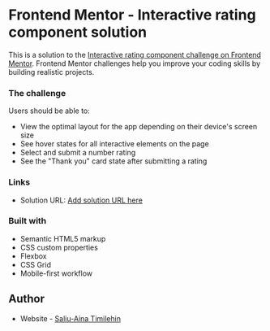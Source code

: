 # Frontend Mentor - Interactive rating component solution

This is a solution to the [Interactive rating component challenge on Frontend Mentor](https://www.frontendmentor.io/challenges/interactive-rating-component-koxpeBUmI). Frontend Mentor challenges help you improve your coding skills by building realistic projects. 

### The challenge

Users should be able to:

- View the optimal layout for the app depending on their device's screen size
- See hover states for all interactive elements on the page
- Select and submit a number rating
- See the "Thank you" card state after submitting a rating

### Links

- Solution URL: [Add solution URL here]([https://your-solution-url.com](https://interactive-rating-component-alpha-beige.vercel.app/))

### Built with

- Semantic HTML5 markup
- CSS custom properties
- Flexbox
- CSS Grid
- Mobile-first workflow

## Author

- Website - [Saliu-Aina Timilehin]([https://www.your-site.com](https://github.com/tooStrongMinds))
